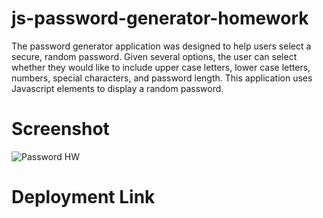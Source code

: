 # js-password-generator-homework

The password generator application was designed to help users select a secure, random password. Given several options, the user can select whether they would like to include upper case letters, lower case letters, numbers, special characters, and password length. This application uses Javascript elements to display a random password. 

# Screenshot

![Password HW](https://user-images.githubusercontent.com/100255864/174685242-24a92e63-f4f8-41fd-8ca9-5459ca87bb33.png)

# Deployment Link

